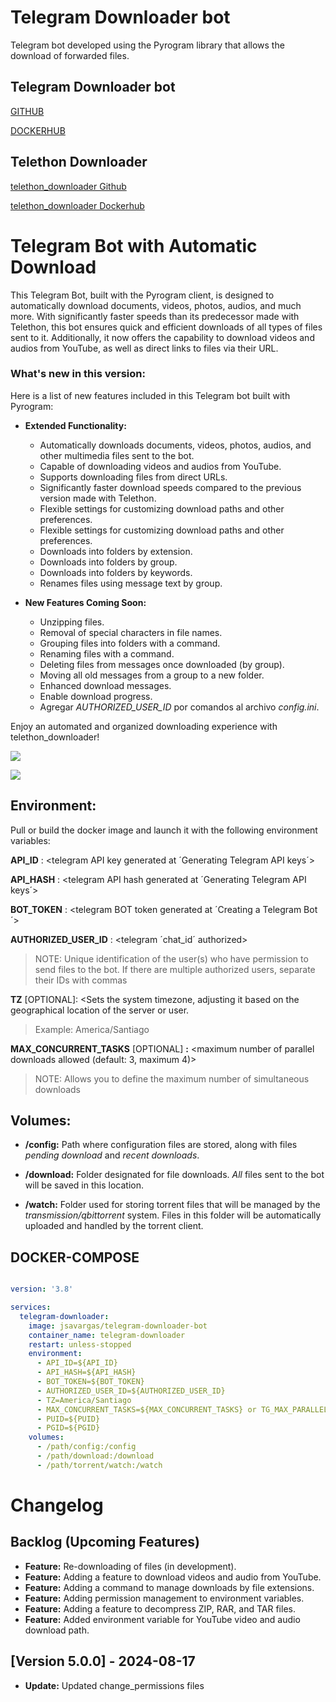 # Telegram Downloader bot

Telegram bot developed using the Pyrogram library that allows the download of forwarded files.



## Telegram Downloader bot

[GITHUB](https://github.com/jsavargas/telethon_downloader)

[DOCKERHUB](https://hub.docker.com/r/jsavargas/telegram-downloader-bot)

## Telethon Downloader

[telethon_downloader Github](https://github.com/jsavargas/telethon_downloader)

[telethon_downloader Dockerhub](https://hub.docker.com/r/jsavargas/telethon_downloader)



# Telegram Bot with Automatic Download

This Telegram Bot, built with the Pyrogram client, is designed to automatically download documents, videos, photos, audios, and much more. With significantly faster speeds than its predecessor made with Telethon, this bot ensures quick and efficient downloads of all types of files sent to it. Additionally, it now offers the capability to download videos and audios from YouTube, as well as direct links to files via their URL.


### What's new in this version:

Here is a list of new features included in this Telegram bot built with Pyrogram:

- **Extended Functionality:**
  - Automatically downloads documents, videos, photos, audios, and other multimedia files sent to the bot.
  - Capable of downloading videos and audios from YouTube.
  - Supports downloading files from direct URLs.
  - Significantly faster download speeds compared to the previous version made with Telethon.
  - Flexible settings for customizing download paths and other preferences.
  - Flexible settings for customizing download paths and other preferences.
  - Downloads into folders by extension.
  - Downloads into folders by group.
  - Downloads into folders by keywords.
  - Renames files using message text by group.


- **New Features Coming Soon:**

  - Unzipping files.
  - Removal of special characters in file names.
  - Grouping files into folders with a command.
  - Renaming files with a command.
  - Deleting files from messages once downloaded (by group).
  - Moving all old messages from a group to a new folder.
  - Enhanced download messages.
  - Enable download progress.
  - Agregar *AUTHORIZED_USER_ID* por comandos al archivo *config.ini*.


Enjoy an automated and organized downloading experience with telethon_downloader!

![](https://raw.githubusercontent.com/jsavargas/telegram-downloader-bot/main/images/telegram-downloader.gif)



![](https://raw.githubusercontent.com/jsavargas/telethon_downloader/master/images/download-youtube.png)

## Environment:

 Pull or build the docker image and launch it with the following environment variables:


 **API_ID** : <telegram API key generated at ´Generating Telegram API keys´>

 **API_HASH** : <telegram API hash generated at ´Generating Telegram API keys´>

 **BOT_TOKEN** : <telegram BOT token generated at ´Creating a Telegram Bot´>

 **AUTHORIZED_USER_ID** : <telegram ´chat_id´ authorized> 
>NOTE: Unique identification of the user(s) who have permission to send files to the bot. If there are multiple authorized users, separate their IDs with commas

 **TZ** [OPTIONAL]: <Sets the system timezone, adjusting it based on the geographical location of the server or user.
>Example: America/Santiago

 **MAX_CONCURRENT_TASKS** [OPTIONAL] **:** <maximum number of parallel downloads allowed (default: 3, maximum 4)> 
>NOTE: Allows you to define the maximum number of simultaneous downloads



## Volumes:

- **/config:** Path where configuration files are stored, along with files *pending download* and *recent downloads*.

- **/download:** Folder designated for file downloads. *All* files sent to the bot will be saved in this location.

- **/watch:** Folder used for storing torrent files that will be managed by the *transmission/qbittorrent* system. Files in this folder will be automatically uploaded and handled by the torrent client.



## DOCKER-COMPOSE

```yml

version: '3.8'

services:
  telegram-downloader:
    image: jsavargas/telegram-downloader-bot
    container_name: telegram-downloader
    restart: unless-stopped
    environment:
      - API_ID=${API_ID}
      - API_HASH=${API_HASH}
      - BOT_TOKEN=${BOT_TOKEN}
      - AUTHORIZED_USER_ID=${AUTHORIZED_USER_ID}
      - TZ=America/Santiago
      - MAX_CONCURRENT_TASKS=${MAX_CONCURRENT_TASKS} or TG_MAX_PARALLEL=${TG_MAX_PARALLEL}
      - PUID=${PUID}
      - PGID=${PGID}
    volumes:
      - /path/config:/config
      - /path/download:/download
      - /path/torrent/watch:/watch

```


# Changelog

## Backlog (Upcoming Features)
- **Feature:** Re-downloading of files (in development).
- **Feature:** Adding a feature to download videos and audio from YouTube.
- **Feature:** Adding a command to manage downloads by file extensions.
- **Feature:** Adding permission management to environment variables.
- **Feature:** Adding a feature to decompress ZIP, RAR, and TAR files.
- **Feature:** Added environment variable for YouTube video and audio download path.


## [Version 5.0.0] - 2024-08-17
- **Update:** Updated change_permissions files
